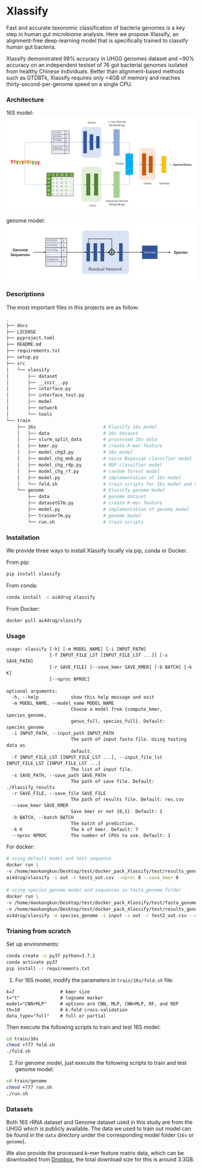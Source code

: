# Xlassify

Fast and accurate taxonomic classification of bacteria genomes is a key step in human gut microbiome analysis. Here we propose Xlassify, an alignment-free deep-learning model that is specifically trained to classify human gut bacteria.

Xlassify demonstrated 98% accuracy in UHGG genomes dataset and \~90% accuracy on an independent testset of 76 gut bacterial genomes isolated from healthy Chinese individuals. Better than alignment-based methods such as GTDBTk, Xlassify requires only <4GB of memory and reaches thirty-second-per-genome speed on a single CPU.


### Architecture

16S model:
![16s_model](./docs/images/16s_model.png)

genome model:
![genome_model](./docs/images/genome_model.png)


### Descriptions  

The most important files in this projects are as follow:
```bash
.
├── docs
├── LICENSE
├── pyproject.toml
├── README.md
├── requirements.txt
├── setup.py
├── src
│   └── xlassify
│       ├── dataset
│       ├── __init__.py
│       ├── interface.py
│       ├── interface_test.py
│       ├── model
│       ├── network
│       └── tools
└── train
    ├── 16s                         # Xlassify 16s model
    │   ├── data                    # 16s dataset
    │   ├── slurm_split_data        # processed 16s data
    │   ├── kmer.py                 # create K-mer feature
    │   ├── model_chg3.py           # 16s model
    │   ├── model_chg_mnb.py        # naive Bayesian classifier model
    │   ├── model_chg_rdp.py        # RDP classifier model
    │   ├── model_chg_rf.py         # random forest model
    │   ├── model.py                # implementation of 16s model
    │   └── fold.sh                 # train scripts for 16s model and other baselines
    └── genome                      # Xlassify genome model
        ├── data                    # genome dataset
        ├── datasetG7m.py           # create K-mer feature
        ├── model.py                # implementation of genome model
        ├── trainer7m.py            # genome model
        └── run.sh                  # train scripts
```


### Installation

We provide three ways to install Xlassify locally via pip, conda or Docker.

From pip:

```bash
pip install xlassify
```

From conda:
```bash
conda install -c ai4drug xlassify
```

From Docker:
```bash
docker pull ai4drug/xlassify
```


### Usage
```
usage: xlassify [-h] [-m MODEL_NAME] [-i INPUT_PATH]
                [-f INPUT_FILE_LST [INPUT_FILE_LST ...]] [-s SAVE_PATH]
                [-r SAVE_FILE] [--save_kmer SAVE_KMER] [-b BATCH] [-k K]
                [--nproc NPROC]

optional arguments:
  -h, --help            show this help message and exit
  -m MODEL_NAME, --model_name MODEL_NAME
                        Choose a model from {compute_kmer, species_genome,
                        genus_full, species_full}. Default: species_genome
  -i INPUT_PATH, --input_path INPUT_PATH
                        The path of input fasta file. Using testing data as
                        default.
  -f INPUT_FILE_LST [INPUT_FILE_LST ...], --input_file_lst INPUT_FILE_LST [INPUT_FILE_LST ...]
                        The list of input file.
  -s SAVE_PATH, --save_path SAVE_PATH
                        The path of save file. Default: ./Xlassify_results
  -r SAVE_FILE, --save_file SAVE_FILE
                        The path of results file. Default: res.csv
  --save_kmer SAVE_KMER
                        Save kmer or not {0,1}. Default: 1
  -b BATCH, --batch BATCH
                        The batch of prediction.
  -k K                  The k of kmer. Default: 7
  --nproc NPROC         The number of CPUs to use. Default: 1
```

For docker:
```bash
# using default model and test sequence
docker run \
-v /home/maokangkun/Desktop/test/docker_pack_Xlassify/test/results_genome:/xlassify/out \
ai4drug/xlassify -s out -r test1_out.csv --nproc 8 --save_kmer 0

# using species_genome model and sequences in fasta_genome folder
docker run \
-v /home/maokangkun/Desktop/test/docker_pack_Xlassify/test/fasta_genome:/xlassify/input \
-v /home/maokangkun/Desktop/test/docker_pack_Xlassify/test/results_genome:/xlassify/out \
ai4drug/xlassify -m species_genome -i input -s out -r test2_out.csv --nproc 8 --save_kmer 0
```


### Trianing from scratch

Set up environments:
```bash
conda create -n py37 python=3.7.1
conda activate py37
pip install -r requirements.txt
```

1. For 16S model, modify the parameters in `train/16s/fold.sh` file:
```
k=7                 # kmer size
t="t"               # logname marker
model="CNN+MLP"     # options are CNN, MLP, CNN+MLP, RF, and RDP
th=10               # k-fold cross-validation
data_type="full"    # full or partial
```

Then execute the following scripts to train and test 16S model:
```bash
cd train/16s
chmod +777 fold.sh
./fold.sh
```

2. For genome model, just execute the following scripts to train and test genome model:
```bash
cd train/genome
chmod +777 run.sh
./run.sh
```

### Datasets

Both 16S rRNA dataset and Genome dataset used in this study are from the UHGG which is publicly available. The data we used to train out model can be found in the `data` directory under the corresponding model folder (`16s` or `genome`).

We also provide the processed k-mer feature matrix data, which can be downloaded from [Dropbox](https://www.dropbox.com/s/oxh6fb52peqfuum/kmer7_mat_ge5_le50_dedup.npy?dl=0), the total download size for this is around 3.3GB.
